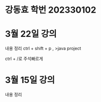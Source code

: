# 강동효 학번 202330102

# 3월 22일 강의
내용 정리
 ctrl + shift + p , >java project

 ctrl + /로 주석빠르게

 

# 3월 15일 강의
내용 정리